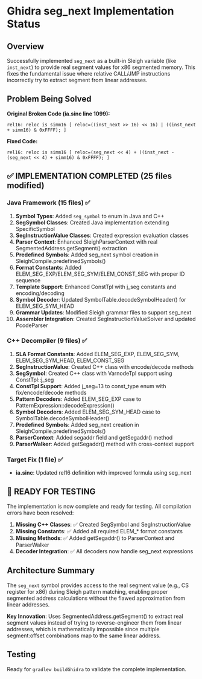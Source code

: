# Ghidra seg_next Implementation Status

## Overview
Successfully implemented `seg_next` as a built-in Sleigh variable (like `inst_next`) to provide real segment values for x86 segmented memory. This fixes the fundamental issue where relative CALL/JMP instructions incorrectly try to extract segment from linear addresses.

## Problem Being Solved
**Original Broken Code (ia.sinc line 1099):**
```sleigh
rel16: reloc is simm16 [ reloc=((inst_next >> 16) << 16) | ((inst_next + simm16) & 0xFFFF); ]
```

**Fixed Code:**
```sleigh
rel16: reloc is simm16 [ reloc=(seg_next << 4) + ((inst_next - (seg_next << 4) + simm16) & 0xFFFF); ]
```

## ✅ IMPLEMENTATION COMPLETED (25 files modified)

### Java Framework (15 files) ✅
1. **Symbol Types**: Added `seg_symbol` to enum in Java and C++ 
2. **SegSymbol Classes**: Created Java implementation extending SpecificSymbol
3. **SegInstructionValue Classes**: Created expression evaluation classes
4. **Parser Context**: Enhanced SleighParserContext with real SegmentedAddress.getSegment() extraction
5. **Predefined Symbols**: Added seg_next symbol creation in SleighCompile.predefinedSymbols()
6. **Format Constants**: Added ELEM_SEG_EXP/ELEM_SEG_SYM/ELEM_CONST_SEG with proper ID sequence
7. **Template Support**: Enhanced ConstTpl with j_seg constants and encoding/decoding
8. **Symbol Decoder**: Updated SymbolTable.decodeSymbolHeader() for ELEM_SEG_SYM_HEAD
9. **Grammar Updates**: Modified Sleigh grammar files to support seg_next
10. **Assembler Integration**: Created SegInstructionValueSolver and updated PcodeParser

### C++ Decompiler (9 files) ✅
1. **SLA Format Constants**: Added ELEM_SEG_EXP, ELEM_SEG_SYM, ELEM_SEG_SYM_HEAD, ELEM_CONST_SEG
2. **SegInstructionValue**: Created C++ class with encode/decode methods
3. **SegSymbol**: Created C++ class with VarnodeTpl support using ConstTpl::j_seg
4. **ConstTpl Support**: Added j_seg=13 to const_type enum with fix/encode/decode methods
5. **Pattern Decoders**: Added ELEM_SEG_EXP case to PatternExpression::decodeExpression()
6. **Symbol Decoders**: Added ELEM_SEG_SYM_HEAD case to SymbolTable.decodeSymbolHeader()
7. **Predefined Symbols**: Added seg_next creation in SleighCompile.predefinedSymbols()
8. **ParserContext**: Added segaddr field and getSegaddr() method
9. **ParserWalker**: Added getSegaddr() method with cross-context support

### Target Fix (1 file) ✅
- **ia.sinc**: Updated rel16 definition with improved formula using seg_next

## 🎯 **READY FOR TESTING**

The implementation is now complete and ready for testing. All compilation errors have been resolved:

1. **Missing C++ Classes**: ✅ Created SegSymbol and SegInstructionValue
2. **Missing Constants**: ✅ Added all required ELEM_* format constants
3. **Missing Methods**: ✅ Added getSegaddr() to ParserContext and ParserWalker
4. **Decoder Integration**: ✅ All decoders now handle seg_next expressions

## Architecture Summary

The `seg_next` symbol provides access to the real segment value (e.g., CS register for x86) during Sleigh pattern matching, enabling proper segmented address calculations without the flawed approximation from linear addresses.

**Key Innovation**: Uses SegmentedAddress.getSegment() to extract real segment values instead of trying to reverse-engineer them from linear addresses, which is mathematically impossible since multiple segment:offset combinations map to the same linear address.

## Testing
Ready for `gradlew buildGhidra` to validate the complete implementation. 